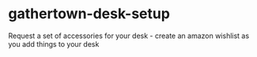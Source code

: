# gathertown-desk-setup
Request a set of accessories for your desk - create an amazon wishlist as you add things to your desk
